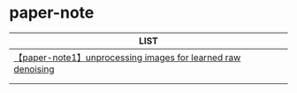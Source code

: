 # paper-note

| LIST                                                         |
| ------------------------------------------------------------ |
| [【paper-note1】unprocessing images for learned raw denoising](./blob/master/%E3%80%90paper-note1%E3%80%91unprocessing%20images%20for%20learned%20raw%20denoisingunprocess%20images%20for%20learned%20raw%20denoising.md) |
|                                                              |
|                                                              |

